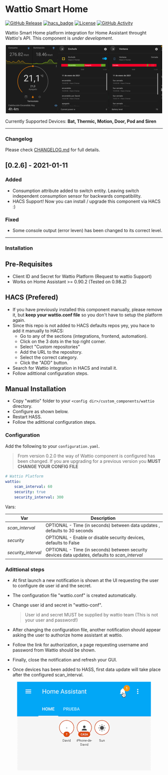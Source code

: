 # Wattio Smart Home
[![GitHub Release](https://img.shields.io/github/release/dmoranf/home-assistant-wattio.svg?style=for-the-badge)](https://github.com/dmoranf/home-assistant-wattio/releases)
[![hacs_badge](https://img.shields.io/badge/HACS-Custom-orange.svg?style=for-the-badge)](https://github.com/custom-components/hacs)
[![License](https://img.shields.io/github/license/dmoranf/home-assistant-wattio.svg?style=for-the-badge)](https://github.com/dmoranf/home-assistant-wattio/LICENSE)
[![GitHub Activity](https://img.shields.io/github/commit-activity/y/dmoranf/home-assistant-wattio?style=for-the-badge)](https://github.com/dmoranf/home-assistant-wattio/commits/main)

Wattio Smart Home platform integration for Home Assistant throught Wattio's API. This component is *under development*. 

<p align="center">
<img src="https://raw.githubusercontent.com/dmoranf/home-assistant-wattio/main/_screenshots/wattio_integration.png" width="500px"></p>

Currently Supported Devices: **Bat, Thermic, Motion, Door, Pod and Siren**

---
### Changelog
Please check [CHANGELOG.md](https://github.com/dmoranf/home-assistant-wattio/blob/main/custom_components/wattio/CHANGELOG.md) for full details.

## [0.2.6] - 2021-01-11
### Added
- Consumption attribute added to switch entity. Leaving switch independent consumption sensor for backwards compatibility.
- HACS Support! Now you can install / upgrade this component via HACS :)

### Fixed
- Some console output (error leven) has been changed to its correct level.

---

### Installation

## Pre-Requisites

 - Client ID and Secret for Wattio Platform (Request to wattio Support)
 - Works on Home Assistant >= 0.90.2 (Tested on 0.98.2)
 
## HACS (Prefered)
 
 - If you have previously installed this component manually, please remove it, but **keep your wattio.conf file** so you don't have to setup the platform again.
 - Since this repo is not added to HACS defaults repos yey, you hace to add it manually to HACS:
   - Go to any of the sections (integrations, frontend, automation).
   - Click on the 3 dots in the top right corner.
   - Select "Custom repositories"
   - Add the URL to the repository.
   - Select the correct category.
   - Click the "ADD" button.
- Search for Wattio integration in HACS and install it.
- Follow adittional configuration steps.

## Manual Installation

- Copy "wattio" folder to your `<config dir>/custom_components/wattio` directory.
- Configure as shown below.
- Restart HASS.
- Follow the adittional configuration steps.

### Configuration

Add the following to your `configuration.yaml`.

> From version 0.2.0 the way of Wattio component is configured has been changed. If you are upgrading for a previous version you **MUST CHANGE YOUR CONFIG FILE**

```yaml
# Wattio Platform
wattio:
    scan_interval: 60
    security: true
    security_interval: 300
```

Vars:

| Var | Description |
| --- | --- |
| *scan_interval* | OPTIONAL - Time (in seconds) between data updates , defaults to 30 seconds |
| *security* | OPTIONAL - Enable or disable security devices, defaults to False |
| *security_interval* | OPTIONAL - Time (in seconds) between security devices data updates, defaults to *scan_interval* |


### Adittional steps

 - At first launch a new notification is shown at the UI requesting the user to configure de user id and the secret. 
 - The configuration file "wattio.conf" is created automatically.
 - Change user id and secret in "wattio-conf".

   > User id and secret MUST be supplied by wattio team (This is not your user and password!)

 - After changing the configuration file, another notification should appear asking the user to authorize home assistant at wattio.
 - Follow the link for authorization, a page requesting username and password from Wattio should be shown.
 - Finally, close the notification and refresh your GUI.
 - Once devices has been added to HASS, first data update will take place after the configured scan_interval.


<p align="center">
<img src="https://raw.githubusercontent.com/dmoranf/home-assistant-wattio/main/_screenshots/wattio_config.gif"></p>

  

